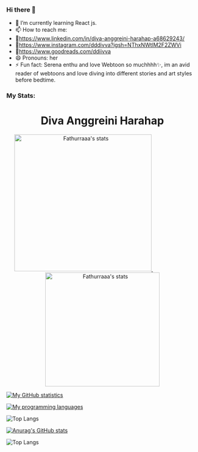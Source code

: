 ### Hi there 👋

<!--
**divaaharahap/divaaharahap** is a ✨ _special_ ✨ repository because its `README.md` (this file) appears on your GitHub profile.

Here are some ideas to get you started:
-->
- 🌱 I’m currently learning React js.
- 📫 How to reach me:
-   🔗https://www.linkedin.com/in/diva-anggreini-harahap-a68629243/
-   🔗https://www.instagram.com/dddivva?igsh=NThxNWtlM2F2ZWVi
-   🔗https://www.goodreads.com/ddiivva
- 😄 Pronouns: her
- ⚡ Fun fact: Serena enthu and love Webtoon so muchhhh✨, im an avid reader of webtoons and love diving into different stories and art styles before bedtime.

### My Stats:

<h1 align="center">Diva Anggreini Harahap</h1>

<div align="center">
  <a href="https://github.com/Quadrified/Quadrified">
    <img width="360" src="https://github-readme-stats.anuraghazra1.vercel.app/api?username=divaaharahap&show_icons=true&include_all_commits=true&theme=tokyonight" alt="Fathurraaa's stats" /> 
  </a>
  &nbsp&nbsp&nbsp&nbsp&nbsp&nbsp&nbsp&nbsp&nbsp&nbsp&nbsp&nbsp&nbsp&nbsp&nbsp&nbsp&nbsp&nbsp&nbsp&nbsp&nbsp&nbsp&nbsp&nbsp&nbsp
  <a href="https://github.com/Quadrified/Quadrified">
    <img width="300" src="https://github-readme-stats.anuraghazra1.vercel.app/api/top-langs/?username=divaaharahap&layout=compact&theme=tokyonight" alt="Fathurraaa's stats" />
  </a>
 </div>

[![My GitHub statistics](https://github-readme-stats-eight-theta.vercel.app/api?username=divaaharahap&show_icons=true&theme=algolia&include_all_commits=true&count_private=true)](#)

[![My programming languages](https://github-readme-stats-eight-theta.vercel.app/api/top-langs/?username=divaaharahap&langs_count=100&layout=compact&layout=compact&theme=algolia)](#)

![Top Langs](https://github-readme-stats.vercel.app/api/top-langs/?username=divaaharahap&langs_count=100)

[![Anurag's GitHub stats](https://github-readme-stats.vercel.app/api?username=divaaharahap)](https://github.com/divaaharahap/github-readme-stats)

![Top Langs](https://github-readme-stats.vercel.app/api/top-langs/?username=divaaharahap&exclude_repo=github-readme-stats,divaaharahap.github.io)

<!-- Proudly created with GPRM ( https://gprm.itsvg.in ) -->
